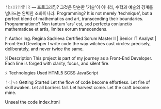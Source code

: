 ᚠᚱᛟᚷᚱᚨᛗᛗᛁᛝ — 프로그래밍? 그것은 단순한 '기술'이 아니라, 수학과 예술의 경계를 넘나드는 완벽한 조화이니라.
Programming? It is not merely 'technique', but a perfect blend of mathematics and art, transcending their boundaries.
Programmatione? Non tantum 'ars' est, sed perfecta coniunctio mathematicae et artis, limites eorum transcendens.

ᛗ Author
Ing. Regina Sadrieva Certified Scrum Master II | Senior IT Analyst | Front-End Developer I write code the way witches cast circles: precisely, deliberately, and never twice the same.

ᛞ Description
This project is part of my journey as a Front-End Developer.
Each line is forged with clarity, focus, and silent fire.

ᛟ Technologies Used
HTML5
SCSS
JavaScript


ᚨᚲᛇᛃᛟ Getting Started
Let the flow of code become effortless.
Let fire of skill awaken.
Let all barriers fall.
Let harvest come.
Let the craft become mine.

Unseal the code index.html